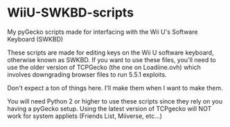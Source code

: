 # WiiU-SWKBD-scripts
My pyGecko scripts made for interfacing with the Wii U's Software Keyboard (SWKBD)

These scripts are made for editing keys on the Wii U software keyboard, otherwise known as SWKBD.
If you want to use these files, you'll need to use the older version of TCPGecko (the one on Loadiine.ovh) which involves downgrading browser files to run 5.5.1 exploits.

Don't expect a ton of things here. I'll make them when I want to make them.

You will need Python 2 or higher to use these scripts since they rely on you having a pyGecko setup.
Using the latest version of TCPgecko will NOT work for system appliets (Friends List, Miiverse, etc...)
